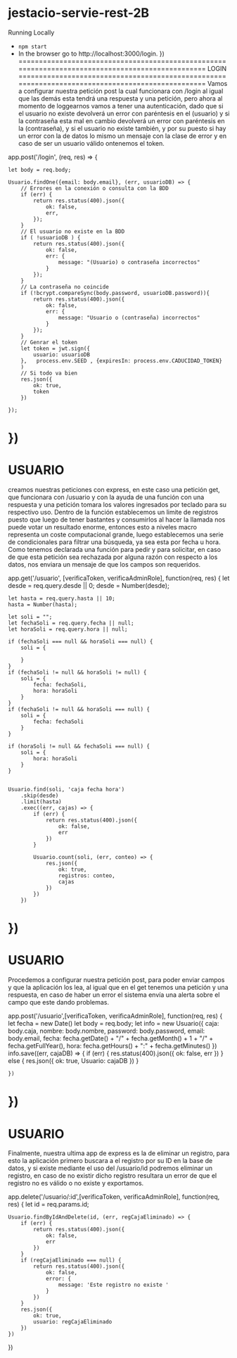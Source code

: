 # jestacio-servie-rest-2B
Running Locally
* `npm start`
* In the browser go to http://localhost:3000/login.
})
=================================================================================================
LOGIN
=================================================================================================
Vamos a configurar nuestra petición post la cual funcionara con /login al igual que las demás esta tendrá una respuesta y una petición, pero ahora al momento de loggearnos 
vamos a tener una autenticación, dado que si el usuario no existe devolverá un error con paréntesis en el (usuario) y si la contraseña esta mal en cambio devolverá un error 
con paréntesis en la (contraseña), y si el usuario no existe también, y por su puesto si hay un error con la de datos lo mismo un mensaje con la clase de error y en caso de 
ser un usuario válido ontenemos el token.

app.post('/login', (req, res) => {

    let body = req.body;

    Usuario.findOne({email: body.email}, (err, usuarioDB) => {
        // Errores en la conexión o consulta con la BDD
        if (err) {
            return res.status(400).json({
                ok: false,
                err,
            });
        }
        // El usuario no existe en la BDD
        if ( !usuarioDB ) {
            return res.status(400).json({
                ok: false,
                err: {
                    message: "(Usuario) o contraseña incorrectos"
                }
            });
        }
        // La contraseña no coincide
        if (!bcrypt.compareSync(body.password, usuarioDB.password)){
            return res.status(400).json({
                ok: false,
                err: {
                    message: "Usuario o (contraseña) incorrectos"
                }
            });
        }
        // Genrar el token
        let token = jwt.sign({
            usuario: usuarioDB
        },   process.env.SEED , {expiresIn: process.env.CADUCIDAD_TOKEN}
        )
        // Si todo va bien
        res.json({
            ok: true,
            token
        })         

    });

})
===================================================================================================
USUARIO
===================================================================================================
creamos nuestras peticiones con express, en este caso una petición get, que funcionara con /usuario y con la ayuda de una función con una respuesta y una petición tomara los 
valores ingresados por teclado para su respectivo uso. Dentro de la función establecemos un limite de registros puesto que luego de tener bastantes y consumirlos al hacer la 
llamada nos puede votar un resultado enorme, entonces esto a niveles macro representa un coste computacional grande, luego establecemos una serie de condicionales para filtrar 
una búsqueda, ya sea esta por fecha u hora. Como tenemos declarada una función para pedir y para solicitar, en caso de que esta petición sea rechazada por alguna razón con 
respecto a los datos, nos enviara un mensaje de que los campos son requeridos.

app.get('/usuario', [verificaToken, verificaAdminRole], function(req, res) {
    let desde = req.query.desde || 0;
    desde = Number(desde);

    let hasta = req.query.hasta || 10;
    hasta = Number(hasta);

    let soli = "";
    let fechaSoli = req.query.fecha || null;
    let horaSoli = req.query.hora || null;
    
    if (fechaSoli === null && horaSoli === null) {
        soli = {

        }
    }
    if (fechaSoli != null && horaSoli != null) {
        soli = {
            fecha: fechaSoli,
            hora: horaSoli
        }
    }
    if (fechaSoli != null && horaSoli === null) {
        soli = {
            fecha: fechaSoli
        }
    }

    if (horaSoli != null && fechaSoli === null) {
        soli = {
            hora: horaSoli
        }
    }


    Usuario.find(soli, 'caja fecha hora')
        .skip(desde)
        .limit(hasta)
        .exec((err, cajas) => {
            if (err) {
                return res.status(400).json({
                    ok: false,
                    err
                })
            }

            Usuario.count(soli, (err, conteo) => {
                res.json({
                    ok: true,
                    registros: conteo,
                    cajas
                })
            })
        })
})
================================================================================================
USUARIO
================================================================================================
Procedemos a configurar nuestra petición post, para poder enviar campos y que la aplicación los lea, al igual que en el get tenemos una petición y una respuesta, en caso de 
haber un error el sistema envía una alerta sobre el campo que este dando problemas.

app.post('/usuario',[verificaToken, verificaAdminRole], function(req, res) {
    let fecha = new Date()
    let body = req.body;
    let info = new Usuario({
        caja: body.caja,
        nombre: body.nombre,
        password: body.password,
        email: body.email,
        fecha: fecha.getDate() + "/" + fecha.getMonth() + 1 + "/" + fecha.getFullYear(),
        hora: fecha.getHours() + ":" + fecha.getMinutes()
    })
    info.save((err, cajaDB) => {
        if (err) {
            res.status(400).json({
                ok: false,
                err
            })
        } else {
            res.json({
                ok: true,
                Usuario: cajaDB
            })
        }

    })
})
=================================================================================================
USUARIO
=================================================================================================
Finalmente, nuestra ultima app de express es la de eliminar un registro, para esto la aplicación primero buscara a el registro por su ID en la base de datos, y si existe 
mediante el uso del /usuario/id podremos eliminar un registro, en caso de no existir dicho registro resultara un error de que el registro no es válido o no existe y exportamos.

app.delete('/usuario/:id',[verificaToken, verificaAdminRole], function(req, res) {
    let id = req.params.id;

    Usuario.findByIdAndDelete(id, (err, regCajaEliminado) => {
        if (err) {
            return res.status(400).json({
                ok: false,
                err
            })
        }
        if (regCajaEliminado === null) {
            return res.status(400).json({
                ok: false,
                error: {
                    message: 'Este registro no existe '
                }
            })
        }
        res.json({
            ok: true,
            usuario: regCajaEliminado
        })
    })
})
